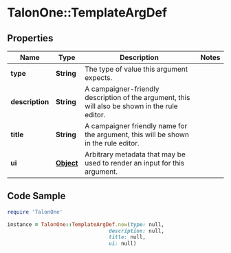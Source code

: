 # TalonOne::TemplateArgDef

## Properties

Name | Type | Description | Notes
------------ | ------------- | ------------- | -------------
**type** | **String** | The type of value this argument expects. | 
**description** | **String** | A campaigner-friendly description of the argument, this will also be shown in the rule editor. | 
**title** | **String** | A campaigner friendly name for the argument, this will be shown in the rule editor. | 
**ui** | [**Object**](.md) | Arbitrary metadata that may be used to render an input for this argument. | 

## Code Sample

```ruby
require 'TalonOne'

instance = TalonOne::TemplateArgDef.new(type: null,
                                 description: null,
                                 title: null,
                                 ui: null)
```


